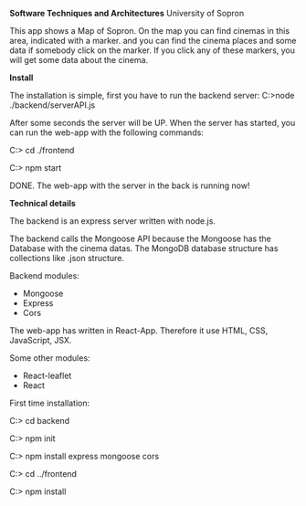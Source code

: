 **Software Techniques and Architectures**
University of Sopron


This app shows a Map of Sopron.
On the map you can find cinemas in this area, indicated with a marker. and you can find the cinema places and some data if somebody click on the marker.
If you click any of these markers, you will get some data about the cinema.


**Install**

The installation is simple, first you have to run the backend server:
C:\>node ./backend/serverAPI.js

After some seconds the server will be UP.
When the server has started, you can run the web-app with the following commands:

C:\> cd ./frontend

C:\> npm start

DONE. The web-app with the server in the back is running now!


**Technical details**

The backend is an express server written with node.js.

The backend calls the Mongoose API because the Mongoose has the Database with the cinema datas.
The MongoDB database structure has collections like .json structure.

Backend modules:
- Mongoose
- Express
- Cors

The web-app has written in React-App.
Therefore it use HTML, CSS, JavaScript, JSX.

Some other modules:
- React-leaflet
- React

First time installation:

C:\> cd backend

C:\> npm init

C:\> npm install express mongoose cors

C:\> cd ../frontend

C:\> npm install
